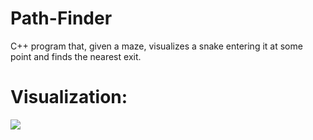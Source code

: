# Path-Finder
C++ program that, given a maze, visualizes a snake entering it at some point and finds the nearest exit.

# Visualization:
<img src="https://recordit.co/cGOJQT7npK.gif">
